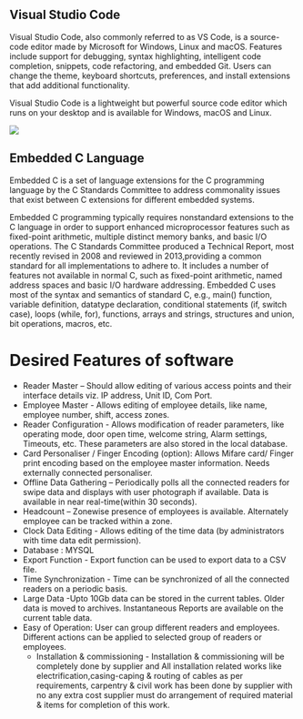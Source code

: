 ## Visual Studio Code
Visual Studio Code, also commonly referred to as VS Code, is a source-code editor made by Microsoft for Windows, Linux and macOS. Features include support for debugging, syntax highlighting, intelligent code completion, snippets, code refactoring, and embedded Git. Users can change the theme, keyboard shortcuts, preferences, and install extensions that add additional functionality.

Visual Studio Code is a lightweight but powerful source code editor which runs on your desktop and is available for Windows, macOS and Linux.

![](https://user-images.githubusercontent.com/4492249/87854967-a51f2780-c915-11ea-894d-0450d9253343.png)
## Embedded C Language
Embedded C is a set of language extensions for the C programming language by the C Standards Committee to address commonality issues that exist between C extensions for different embedded systems.

Embedded C programming typically requires nonstandard extensions to the C language in order to support enhanced microprocessor features such as fixed-point arithmetic, multiple distinct memory banks, and basic I/O operations. The C Standards Committee produced a Technical Report, most recently revised in 2008 and reviewed in 2013,providing a common standard for all implementations to adhere to. It includes a number of features not available in normal C, such as fixed-point arithmetic, named address spaces and basic I/O hardware addressing. Embedded C uses most of the syntax and semantics of standard C, e.g., main() function, variable definition, datatype declaration, conditional statements (if, switch case), loops (while, for), functions, arrays and strings, structures and union, bit operations, macros, etc.
# Desired Features of software
* Reader Master – Should allow editing of various access points and their interface details viz. IP address, Unit ID, Com Port.
* Employee Master - Allows editing of employee details, like name, employee
number, shift, access zones.
* Reader Configuration - Allows modification of reader parameters, like operating mode, door open time, welcome string, Alarm settings, Timeouts, etc. These parameters are also stored in the local database.
* Card Personaliser / Finger Encoding (option): Allows Mifare card/ Finger print encoding based on the employee master information. Needs externally connected personaliser.
* Offline Data Gathering – Periodically polls all the connected readers for swipe data and displays with user photograph if available. Data is available in near real-time(within 30 seconds).
* Headcount – Zonewise presence of employees is available. Alternately employee can be tracked within a zone.
* Clock Data Editing - Allows editing of the time data (by administrators with time data edit permission).
* Database : MYSQL
* Export Function - Export function can be used to export data to a CSV file.
* Time Synchronization - Time can be synchronized of all the connected readers on a
periodic basis.
* Large Data -Upto 10Gb data can be stored in the current tables. Older data is moved
to archives. Instantaneous Reports are available on the current table data.
* Easy of Operation: User can group different readers and employees. Different actions can be applied to selected group of readers or employees.
  * Installation & commissioning -
Installation & commissioning will be completely done by supplier and All
installation related works like electrification,casing-caping & routing of cables as per requirements, carpentry & civil work has been done by supplier with no any extra cost supplier must do arrangement of required material & items for completion of this work.

